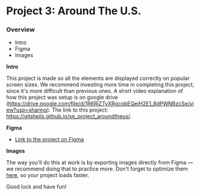 # Project 3: Around The U.S.

### Overview

- Intro
- Figma
- Images

**Intro**

This project is made so all the elements are displayed correctly on popular screen sizes. We recommend investing more time in completing this project, since it's more difficult than previous ones.
A short video explanation of how this project was setup is on google drive (https://drive.google.com/file/d/1R6RjZTyXRgcobEQeiH2E1_8dPWNBzcSe/view?usp=sharing). The link to this project: https://gitsheils.github.io/se_project_aroundtheus/.

**Figma**

- [Link to the project on Figma](https://www.figma.com/file/ii4xxsJ0ghevUOcssTlHZv/Sprint-3%3A-Around-the-US?node-id=0%3A1)

**Images**

The way you'll do this at work is by exporting images directly from Figma — we recommend doing that to practice more. Don't forget to optimize them [here](https://tinypng.com/), so your project loads faster.

Good luck and have fun!
